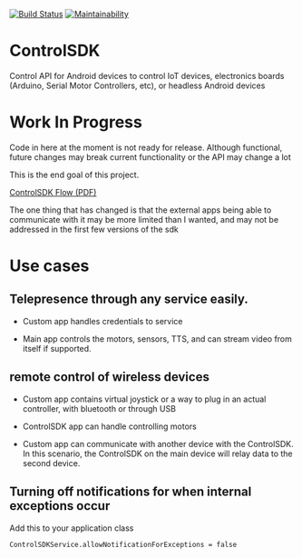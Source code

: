 [![Build Status](https://app.bitrise.io/app/ae8aa5c99e71ca88/status.svg?token=JZQLgdt_X7c05LyelKtL_w&branch=master)](https://app.bitrise.io/app/ae8aa5c99e71ca88) [![Maintainability](https://api.codeclimate.com/v1/badges/890423da31c02a714275/maintainability)](https://codeclimate.com/github/btelman96/ControlSDK/maintainability)
# ControlSDK
Control API for Android devices to control IoT devices, electronics boards (Arduino, Serial Motor Controllers, etc), or headless Android devices

# Work In Progress

Code in here at the moment is not ready for release. Although functional, future changes may break current functionality or the API may change a lot

This is the end goal of this project.

[ControlSDK Flow (PDF)](docs/ControlSDK.pdf)

The one thing that has changed is that the external apps being able to communicate with it may be more limited than I wanted, and may not be addressed in the first few versions of the sdk

# Use cases

## Telepresence through any service easily.

- Custom app handles credentials to service

- Main app controls the motors, sensors, TTS, and can stream video from itself if supported.

## remote control of wireless devices

- Custom app contains virtual joystick or a way to plug in an actual controller, with bluetooth or through USB

- ControlSDK app can handle controlling motors

- Custom app can communicate with another device with the ControlSDK. In this scenario, 
the ControlSDK on the main device will relay data to the second device.

## Turning off notifications for when internal exceptions occur

Add this to your application class

`ControlSDKService.allowNotificationForExceptions = false`
